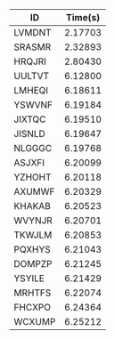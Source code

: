 |ID|Time(s)|
|-|-|
|LVMDNT|2.17703|
|SRASMR|2.32893|
|HRQJRI|2.80430|
|UULTVT|6.12800|
|LMHEQI|6.18611|
|YSWVNF|6.19184|
|JIXTQC|6.19510|
|JISNLD|6.19647|
|NLGGGC|6.19768|
|ASJXFI|6.20099|
|YZHOHT|6.20118|
|AXUMWF|6.20329|
|KHAKAB|6.20523|
|WVYNJR|6.20701|
|TKWJLM|6.20853|
|PQXHYS|6.21043|
|DOMPZP|6.21245|
|YSYILE|6.21429|
|MRHTFS|6.22074|
|FHCXPO|6.24364|
|WCXUMP|6.25212|
